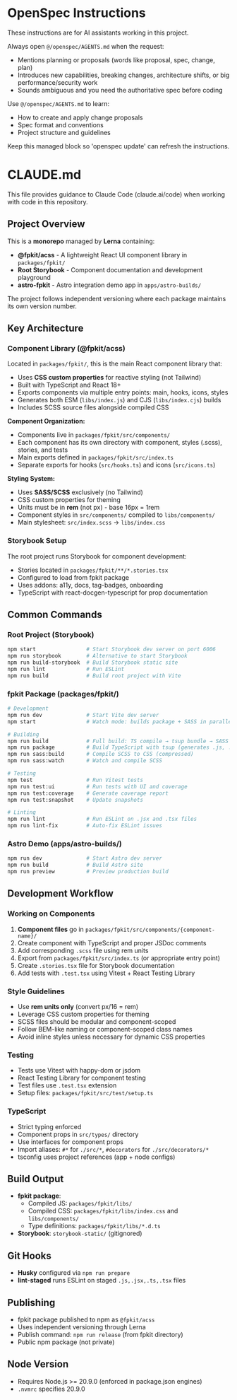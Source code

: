 <!-- OPENSPEC:START -->
# OpenSpec Instructions

These instructions are for AI assistants working in this project.

Always open `@/openspec/AGENTS.md` when the request:
- Mentions planning or proposals (words like proposal, spec, change, plan)
- Introduces new capabilities, breaking changes, architecture shifts, or big performance/security work
- Sounds ambiguous and you need the authoritative spec before coding

Use `@/openspec/AGENTS.md` to learn:
- How to create and apply change proposals
- Spec format and conventions
- Project structure and guidelines

Keep this managed block so 'openspec update' can refresh the instructions.

<!-- OPENSPEC:END -->

# CLAUDE.md

This file provides guidance to Claude Code (claude.ai/code) when working with code in this repository.

## Project Overview

This is a **monorepo** managed by **Lerna** containing:
- **@fpkit/acss** - A lightweight React UI component library in `packages/fpkit/`
- **Root Storybook** - Component documentation and development playground
- **astro-fpkit** - Astro integration demo app in `apps/astro-builds/`

The project follows independent versioning where each package maintains its own version number.

## Key Architecture

### Component Library (@fpkit/acss)

Located in `packages/fpkit/`, this is the main React component library that:
- Uses **CSS custom properties** for reactive styling (not Tailwind)
- Built with TypeScript and React 18+
- Exports components via multiple entry points: main, hooks, icons, styles
- Generates both ESM (`libs/index.js`) and CJS (`libs/index.cjs`) builds
- Includes SCSS source files alongside compiled CSS

**Component Organization:**
- Components live in `packages/fpkit/src/components/`
- Each component has its own directory with component, styles (.scss), stories, and tests
- Main exports defined in `packages/fpkit/src/index.ts`
- Separate exports for hooks (`src/hooks.ts`) and icons (`src/icons.ts`)

**Styling System:**
- Uses **SASS/SCSS** exclusively (no Tailwind)
- CSS custom properties for theming
- Units must be in **rem** (not px) - base 16px = 1rem
- Component styles in `src/components/` compiled to `libs/components/`
- Main stylesheet: `src/index.scss` → `libs/index.css`

### Storybook Setup

The root project runs Storybook for component development:
- Stories located in `packages/fpkit/**/*.stories.tsx`
- Configured to load from fpkit package
- Uses addons: a11y, docs, tag-badges, onboarding
- TypeScript with react-docgen-typescript for prop documentation

## Common Commands

### Root Project (Storybook)
```bash
npm start                # Start Storybook dev server on port 6006
npm run storybook        # Alternative to start Storybook
npm run build-storybook  # Build Storybook static site
npm run lint             # Run ESLint
npm run build            # Build root project with Vite
```

### fpkit Package (packages/fpkit/)
```bash
# Development
npm run dev              # Start Vite dev server
npm start                # Watch mode: builds package + SASS in parallel

# Building
npm run build            # Full build: TS compile → tsup bundle → SASS → CSS processing
npm run package          # Build TypeScript with tsup (generates .js, .cjs, .d.ts)
npm run sass:build       # Compile SCSS to CSS (compressed)
npm run sass:watch       # Watch and compile SCSS

# Testing
npm test                 # Run Vitest tests
npm run test:ui          # Run tests with UI and coverage
npm run test:coverage    # Generate coverage report
npm run test:snapshot    # Update snapshots

# Linting
npm run lint             # Run ESLint on .jsx and .tsx files
npm run lint-fix         # Auto-fix ESLint issues
```

### Astro Demo (apps/astro-builds/)
```bash
npm run dev              # Start Astro dev server
npm run build            # Build Astro site
npm run preview          # Preview production build
```

## Development Workflow

### Working on Components

1. **Component files** go in `packages/fpkit/src/components/{component-name}/`
2. Create component with TypeScript and proper JSDoc comments
3. Add corresponding `.scss` file using rem units
4. Export from `packages/fpkit/src/index.ts` (or appropriate entry point)
5. Create `.stories.tsx` file for Storybook documentation
6. Add tests with `.test.tsx` using Vitest + React Testing Library

### Style Guidelines

- Use **rem units only** (convert px/16 = rem)
- Leverage CSS custom properties for theming
- SCSS files should be modular and component-scoped
- Follow BEM-like naming or component-scoped class names
- Avoid inline styles unless necessary for dynamic CSS properties

### Testing

- Tests use Vitest with happy-dom or jsdom
- React Testing Library for component testing
- Test files use `.test.tsx` extension
- Setup files: `packages/fpkit/src/test/setup.ts`

### TypeScript

- Strict typing enforced
- Component props in `src/types/` directory
- Use interfaces for component props
- Import aliases: `#*` for `./src/*`, `#decorators` for `./src/decorators/*`
- tsconfig uses project references (app + node configs)

## Build Output

- **fpkit package**:
  - Compiled JS: `packages/fpkit/libs/`
  - Compiled CSS: `packages/fpkit/libs/index.css` and `libs/components/`
  - Type definitions: `packages/fpkit/libs/*.d.ts`
- **Storybook**: `storybook-static/` (gitignored)

## Git Hooks

- **Husky** configured via `npm run prepare`
- **lint-staged** runs ESLint on staged `.js,.jsx,.ts,.tsx` files

## Publishing

- fpkit package published to npm as `@fpkit/acss`
- Uses independent versioning through Lerna
- Publish command: `npm run release` (from fpkit directory)
- Public npm package (not private)

## Node Version

- Requires Node.js >= 20.9.0 (enforced in package.json engines)
- `.nvmrc` specifies 20.9.0
